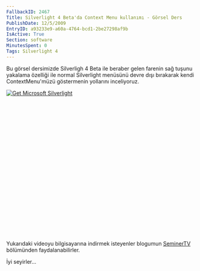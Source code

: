 ```yaml
---
FallbackID: 2467
Title: Silverlight 4 Beta'da Context Menu kullanımı - Görsel Ders
PublishDate: 12/5/2009
EntryID: a93233e9-a60a-4764-bcd1-2be27298af9b
IsActive: True
Section: software
MinutesSpent: 0
Tags: Silverlight 4
---
```

Bu görsel dersimizde Silverligh 4 Beta ile beraber gelen farenin sağ
tuşunu yakalama özelliği ile normal Silverlight menüsünü devre dışı
bırakarak kendi ContextMenu'müzü göstermenin yollarını inceliyoruz.

<div style="width:512px;height:384px;">

[![Get Microsoft
Silverlight](http://go2.microsoft.com/fwlink/?LinkId=108181)](http://go2.microsoft.com/fwlink/?LinkID=124807)

</div>

Yukarıdaki videoyu bilgisayarına indirmek isteyenler blogumun
[SeminerTV](http://daron.yondem.com/tr/formatpage.aspx?path=seminertv.format.html#GorselDersler)
bölümünden faydalanabilirler.

İyi seyirler...


